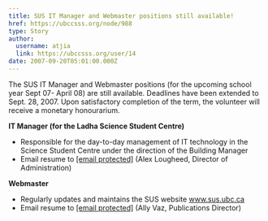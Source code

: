 ```yaml
---
title: SUS IT Manager and Webmaster positions still available! 
href: https://ubccsss.org/node/988
type: Story
author:
  username: atjia
  link: https://ubccsss.org/user/14
date: 2007-09-20T05:01:00.000Z
---
```


<div class="field field-name-body field-type-text-with-summary field-label-hidden"><div class="field-items"><div class="field-item even"><p>The SUS IT Manager and Webmaster positions (for the upcoming school year Sept 07- April 08) are still available. Deadlines have been extended to Sept. 28, 2007. Upon satisfactory completion of the term, the volunteer will receive a monetary honourarium.</p>
<p><strong>IT Manager (for the Ladha Science Student Centre)</strong></p>
<ul>
<li>Responsible for the day-to-day management of IT technology in the Science Student Centre under the direction of the Building Manager
</li><li>Email resume to <a href="/cdn-cgi/l/email-protection#5f3e3b323631362c2b2d3e2b363031712c2a2c1f38323e3633713c3032"><span class="__cf_email__" data-cfemail="4021242d292e293334322134292f2e6e33353300272d21292c6e232f2d">[email&#xA0;protected]</span></a> (Alex Lougheed, Director of Administration)
</li></ul>
<p><strong>Webmaster</strong></p>
<ul>
<li>Regularly updates and maintains the SUS website <a href="http://www.sus.ubc.ca">www.sus.ubc.ca</a>
</li><li>Email resume to <a href="/cdn-cgi/l/email-protection#24545146484d4745504d4b4a570a575157644349454d480a474b49"><span class="__cf_email__" data-cfemail="90e0e5f2fcf9f3f1e4f9fffee3bee3e5e3d0f7fdf1f9fcbef3fffd">[email&#xA0;protected]</span></a> (Ally Vaz, Publications Director)
</li></ul>
</div></div></div>    <footer>
          </footer>